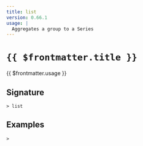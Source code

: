 ```yaml
---
title: list
version: 0.66.1
usage: |
  Aggregates a group to a Series
---
```


# <code>{{ $frontmatter.title }}</code>

<div style='white-space: pre-wrap;'>{{ $frontmatter.usage }}</div>

## Signature

```> list ```

## Examples


```shell
>
```
